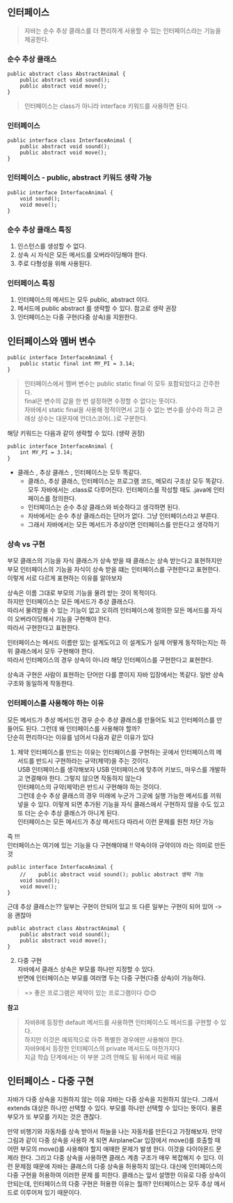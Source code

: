 ## 인터페이스   
> 자바는 순수 추상 클래스를 더 편리하게 사용할 수 있는 인터페이스라는 기능을 제공한다.   

### 순수 추상 클래스   
```
public abstract class AbstractAnimal {
    public abstract void sound();
    public abstract void move();
}
```
> 인터페이스는 class가 아니라 interface 키워드를 사용하면 된다.   

### 인터페이스   
```
public interface class InterfaceAnimal {
    public abstract void sound();
    public abstract void move();
}
```

### 인터페이스 - public, abstract 키워드 생략 가능   
```
public interface InterfaceAnimal {
    void sound();
    void move();
}
```

### 순수 추상 클래스 특징   
1. 인스턴스를 생성할 수 없다.  
2. 상속 시 자식은 모든 메서드를 오버라이딩해야 한다.  
3. 주로 다형성을 위해 사용된다.  

### 인터페이스 특징  
1. 인터페이스의 메서드는 모두 public, abstract 이다.  
2. 메서드에 public abstract 를 생략할 수 있다. 참고로 생략 권장   
3. 인터페이스는 다중 구현(다중 상속)을 지원한다.  

## 인터페이스와 멤버 변수   
```
public interface InterfaceAnimal {  
    public static final int MY_PI = 3.14;  
}
```
> 인터페이스에서 멤버 변수는 public static final 이 모두 포함되었다고 간주한다.  
> final은 변수의 값을 한 번 설정하면 수정할 수 없다는 뜻이다.   
> 자바에서 static final을 사용해 정적이면서 고칠 수 없는 변수를 상수라 하고 관례상 상수는 대문자에 언더스코어(..)로 구분한다.   

해당 키워드는 다음과 같이 생략할 수 있다. (생략 권장)  
```
public interface InterfaceAnimal {
    int MY_PI = 3.14;
}
```

- 클래스 , 추상 클래스 , 인터페이스는 모두 똑같다.   
  - 클래스, 추상 클래스, 인터페이스는 프로그램 코드, 메모리 구조상 모두 똑같다. 모두 자바에서는 .class로 다루어진다. 인터페이스를 작성할 때도 .java에 인터페이스를 정의한다.   
  - 인터페이스는 순수 추상 클래스와 비슷하다고 생각하면 된다.   
  - 자바에서는 순수 추상 클래스라는 단어가 없다. 그냥 인터페이스라고 부른다.   
  - 그래서 자바에서는 모든 메서드가 추상이면 인터페이스를 만든다고 생각하기   

### 상속 vs 구현 
부모 클래스의 기능을 자식 클래스가 상속 받을 때 클래스는 상속 받는다고 표현하지만 부모 인터페이스의 기능을 자식이 상속 받을 떄는 인터페이스를 구현한다고 표현한다.  
이렇게 서로 다르게 표현하는 이유를 알아보자   

상속은 이름 그대로 부모의 기능을 물려 받는 것이 목적이다.  
하지만 인터페이스는 모든 메서드가 추상 클래스다.   
따라서 물려받을 수 있는 기능이 없고 오히려 인터페이스에 정의한 모든 메서드를 자식이 오버라이딩해서 기능을 구현해야 한다.   
따라서 구현한다고 표현한다.   

인터페이스는 메서드 이름만 있는 설계도이고 이 설계도가 실제 어떻게 동작하는지는 하위 클래스에서 모두 구현해야 한다.   
따라서 인터페이스의 경우 상속이 아니라 해당 인터페이스를 구현한다고 표현한다.   

상속과 구현은 사람이 표현하는 단어만 다를 뿐이지 자바 입장에서는 똑같다. 일반 상속 구조와 동일하게 작동한다.   

### 인터페이스를 사용해야 하는 이유   
모든 메서드가 추상 메서드인 경우 순수 추상 클래스를 만들어도 되고 인터페이스를 만들어도 된다. 그런데 왜 인터페이스를 사용해야 할까?  
단순히 편리하다는 이유를 넘어서 다음과 같은 이유가 있다   

1. 제약 
인터페이스를 만드는 이유는 인터페이스를 구현하는 곳에서 인터페이스의 메서드를 반드시 구현하라는 규약(제약)을 주는 것이다.  
USB 인터페이스를 생각해보자 USB 인터페이스에 맞추어 키보드, 마우스를 개발하고 연결해야 한다. 그렇지 않으면 작동하지 않는다  
인터페이스의 규약(제약)은 반드시 구현해야 하는 것이다.   
그런데 순수 추상 클래스의 경우 미래에 누군가 그곳에 실행 가능한 메서드를 끼워넣을 수 있다. 이렇게 되면 추가된 기능을 자식 클래스에서 구현하지 않을 수도 있고   
또 더는 순수 추상 클래스가 아니게 된다.   
인터페이스는 모든 메서드가 추상 메서드다 따라서 이런 문제를 원천 차단 가능   

즉 !!!  
인터페이스는 여기에 있는 기능을 다 구현해야돼 !! 약속이야 규약이야 라는 의미로 만든 것  
```
public interface InterfaceAnimal {
    //    public abstract void sound(); public abstract 생략 가능
    void sound();
    void move();
}
```

근데 추상 클래스는?? 일부는 구현이 안되어 있고 또 다른 일부는 구현이 되어 있어 -> 응 괜찮아   
```
public abstract class AbstractAnimal {
    public abstract void sound();
    public abstract void move();
}
```

2. 다중 구현  
자바에서 클래스 상속은 부모를 하나만 지정할 수 있다.  
반면에 인터페이스는 부모를 여러명 두는 다중 구현(다중 상속)이 가능하다.   

> => 좋은 프로그램은 제약이 있는 프로그램이다 😊😊


**참고**  
> 자바8에 등장한 default 메서드를 사용하면 인터페이스도 메서드를 구현할 수 있다.  
> 하지만 이것은 예외적으로 아주 특별한 경우에만 사용해야 한다.  
> 자바9에서 등장한 인터페이스의 private 메서드도 마찬가지다   
> 지금 학습 단계에서는 이 부분 고려 안해도 됨 뒤에서 따로 배움   

## 인터페이스 - 다중 구현 
자바가 다중 상속을 지원하지 않는 이유 
자바는 다중 상속을 지원하지 않는다. 그래서 extends 대상은 하나만 선택할 수 있다. 
부모를 하나만 선택할 수 있다는 뜻이다. 물론 부모가 또 부모를 가지는 것은 괜찮다. 

만약 비행기와 자동차를 상속 받아서 하늘을 나는 자동차를 만든다고 가정해보자. 만약 그림과 같이 다중 상속을 사용하
게 되면 AirplaneCar 입장에서 move()를 호출할 때 어떤 부모의 move()를 사용해야 할지 애매한 문제가 발생
한다. 이것을 다이아몬드 문제라 한다. 그리고 다중 상속을 사용하면 클래스 계층 구조가 매우 복잡해지 수 있다. 이런
문제점 때문에 자바는 클래스의 다중 상속을 허용하지 않는다. 대신에 인터페이스의 다중 구현을 허용하여 이러한 문제
를 피한다.
클래스는 앞서 설명한 이유로 다중 상속이 안되는데, 인터페이스의 다중 구현은 허용한 이유는 뭘까?
인터페이스는 모두 추상 메서드로 이루어져 있기 때문이다.

